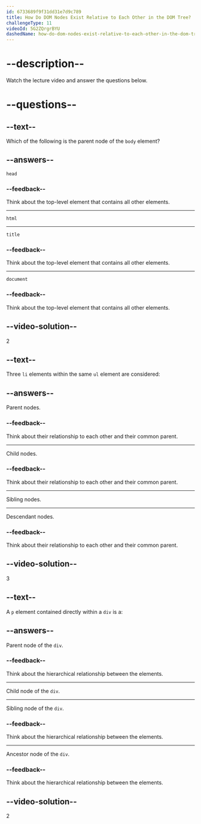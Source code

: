 ```yaml
---
id: 6733689f9f31dd31e7d9c789
title: How Do DOM Nodes Exist Relative to Each Other in the DOM Tree?
challengeType: 11
videoId: 5G2ZQrgrBYU
dashedName: how-do-dom-nodes-exist-relative-to-each-other-in-the-dom-tree
---
```


# --description--

Watch the lecture video and answer the questions below.

# --questions--

## --text--

Which of the following is the parent node of the `body` element?

## --answers--

`head`

### --feedback--

Think about the top-level element that contains all other elements.

---

`html`

---

`title`

### --feedback--

Think about the top-level element that contains all other elements.

---

`document`

### --feedback--

Think about the top-level element that contains all other elements.

## --video-solution--

2

## --text--

Three `li` elements within the same `ul` element are considered:

## --answers--

Parent nodes.

### --feedback--

Think about their relationship to each other and their common parent.

---

Child nodes.

### --feedback--

Think about their relationship to each other and their common parent.

---

Sibling nodes.

---

Descendant nodes.

### --feedback--

Think about their relationship to each other and their common parent.

## --video-solution--

3

## --text--

A `p` element contained directly within a `div` is a:

## --answers--

Parent node of the `div`.

### --feedback--

Think about the hierarchical relationship between the elements.

---

Child node of the `div`.

---

Sibling node of the `div`.

### --feedback--

Think about the hierarchical relationship between the elements.

---

Ancestor node of the `div`.

### --feedback--

Think about the hierarchical relationship between the elements.

## --video-solution--

2
